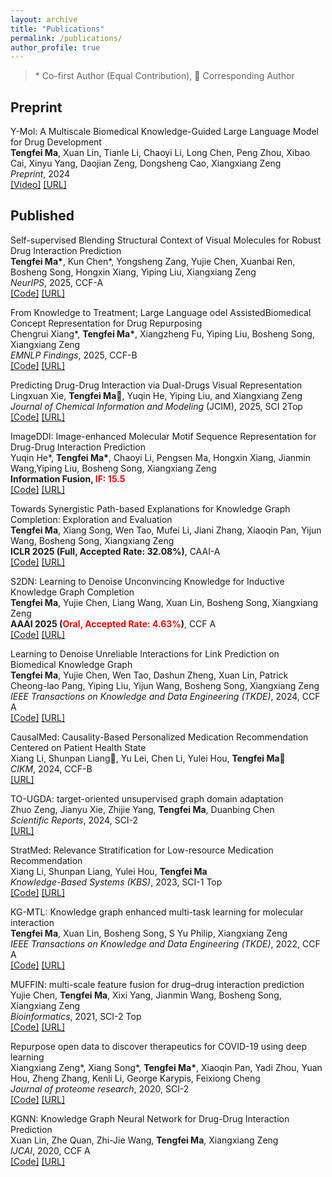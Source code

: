 ```yaml
---
layout: archive
title: "Publications"
permalink: /publications/
author_profile: true
---
```

> \* Co-first Author (Equal Contribution), &#x1F4E7; Corresponding Author

## Preprint
$\text{Y-Mol: A Multiscale Biomedical Knowledge-Guided Large Language Model for Drug Development}$ <br/>
**Tengfei Ma**, Xuan Lin, Tianle Li, Chaoyi Li, Long Chen, Peng Zhou, Xibao Cai, Xinyu Yang, Daojian Zeng, Dongsheng Cao, Xiangxiang Zeng <br/> *Preprint*, 2024 <br/> [[Video]](https://www.youtube.com/watch?v=jO6M5mujsA8) [[URL]](https://arxiv.org/pdf/2410.11550v1)




## Published
$\text{Self-supervised Blending Structural Context of Visual Molecules for Robust Drug Interaction Prediction}$ <br/>
**Tengfei Ma\***, Kun Chen\*, Yongsheng Zang, Yujie Chen, Xuanbai Ren, Bosheng Song, Hongxin Xiang, Yiping Liu, Xiangxiang Zeng <br/> *NeurIPS*, 2025, CCF-A <br/> [[Code]]() [[URL]]()

$\text{From Knowledge to Treatment; Large Language odel AssistedBiomedical Concept Representation for Drug Repurposing}$ <br/>
Chengrui Xiang\*, **Tengfei Ma\***, Xiangzheng Fu, Yiping Liu, Bosheng Song, Xiangxiang Zeng <br/> *EMNLP Findings*, 2025, CCF-B <br/> [[Code]]() [[URL]]()


$\text{Predicting Drug-Drug Interaction via Dual-Drugs Visual Representation}$ <br/>
Lingxuan Xie, **Tengfei Ma**&#x1F4E7;, Yuqin He, Yiping Liu, and Xiangxiang Zeng <br/> *Journal of Chemical Information and Modeling* (JCIM), 2025, SCI 2Top <br/> [[Code]](https://github.com/xielingxuan/Predicting-Drug-Drug-Interaction-via-Dual-Drugs-Visual-Representation) [[URL]](https://pubs.acs.org/doi/10.1021/acs.jcim.5c01467)


$\text{ImageDDI: Image-enhanced Molecular Motif Sequence
Representation for Drug-Drug Interaction Prediction}$ 
<br/>
Yuqin He\*, **Tengfei Ma\***, Chaoyi Li, Pengsen Ma, Hongxin Xiang, Jianmin Wang,Yiping Liu, Bosheng Song, Xiangxiang Zeng <br/> **Information Fusion,  <font color=red> IF: 15.5 </font>** <br/> [[Code]]() [[URL]](https://xiaomingaaa.github.io/files/imageddi.pdf)


$\text{Towards Synergistic Path-based Explanations for Knowledge Graph Completion: Exploration and Evaluation}$ <br/>
**Tengfei Ma**, Xiang Song, Wen Tao, Mufei Li, Jiani Zhang, Xiaoqin Pan, Yijun Wang, Bosheng Song, Xiangxiang Zeng <br/> **ICLR 2025 (Full, Accepted Rate: 32.08%)**, CAAI-A <br/> [[Code]]() [[URL]](https://arxiv.org/abs/2404.03893)

$\text{S2DN: Learning to Denoise Unconvincing Knowledge for Inductive Knowledge Graph Completion}$ <br/>
**Tengfei Ma**, Yujie Chen, Liang Wang, Xuan Lin, Bosheng Song, Xiangxiang Zeng <br/> **AAAI 2025 (<font color=red>Oral, Accepted Rate: 4.63%</font>)**, CCF A <br/> [[Code]](https://github.com/xiaomingaaa/SDN) [[URL]]()

$\text{Learning to Denoise Unreliable Interactions for Link Prediction on Biomedical Knowledge Graph}$ <br/>
**Tengfei Ma**, Yujie Chen, Wen Tao, Dashun Zheng, Xuan Lin, Patrick Cheong-lao Pang, Yiping Liu, Yijun Wang, Bosheng Song, Xiangxiang Zeng <br/> *IEEE Transactions on Knowledge and Data Engineering (TKDE)*, 2024, CCF A <br/> [[Code]](https://github.com/xiaomingaaa/BioKDN) [[URL]](https://arxiv.org/abs/2312.06682)

$\text{CausalMed: Causality-Based Personalized Medication Recommendation Centered on Patient Health State}$
<br/> Xiang Li, Shunpan Liang&#x1F4E7;, Yu Lei, Chen Li, Yulei Hou, **Tengfei Ma&#x1F4E7;** <br/> *CIKM*, 2024, CCF-B <br/> [[URL]](https://arxiv.org/abs/2404.12228)


$\text{TO-UGDA: target-oriented unsupervised graph domain adaptation}$
<br/> Zhuo Zeng, Jianyu Xie, Zhijie Yang, **Tengfei Ma**, Duanbing Chen <br/> *Scientific Reports*, 2024, SCI-2 <br/> [[URL]](https://www.nature.com/articles/s41598-024-59890-y)

$\text{StratMed: Relevance Stratification for Low-resource Medication Recommendation}$
<br/> Xiang Li, Shunpan Liang, Yulei Hou, **Tengfei Ma** <br/> *Knowledge-Based Systems (KBS)*, 2023, SCI-1 Top <br/> [[Code]](https://github.com/lixiang-222/StratMed) [[URL]](https://arxiv.org/pdf/2308.16781.pdf)

$\text{KG-MTL: Knowledge graph enhanced multi-task learning for molecular interaction}$
<br/> **Tengfei Ma**, Xuan Lin, Bosheng Song, S Yu Philip, Xiangxiang Zeng <br/> *IEEE Transactions on Knowledge and Data Engineering (TKDE)*, 2022, CCF A <br/> [[Code]](https://github.com/xzenglab/KG-MTL) [[URL]](https://xiaomingaaa.github.io/files/KG-MTL.pdf)

$\text{MUFFIN: multi-scale feature fusion for drug–drug interaction prediction}$
<br/> Yujie Chen, **Tengfei Ma**, Xixi Yang, Jianmin Wang, Bosheng Song, Xiangxiang Zeng <br/> *Bioinformatics*, 2021, SCI-2 Top <br/> [[Code]](https://github.com/xzenglab/MUFFIN) [[URL]](https://academic.oup.com/bioinformatics/article/37/17/2651/6171181)

$\text{Repurpose open data to discover therapeutics for COVID-19 using deep learning}$
<br/> Xiangxiang Zeng\*, Xiang Song\*, **Tengfei Ma\***, Xiaoqin Pan, Yadi Zhou, Yuan Hou, Zheng Zhang, Kenli Li, George Karypis, Feixiong Cheng <br/> *Journal of proteome research*, 2020, SCI-2 <br/> [[Code]](https://github.com/ChengF-Lab/CoV-KGE) [[URL]](https://pubs.acs.org/doi/full/10.1021/acs.jproteome.0c00316)

$\text{KGNN: Knowledge Graph Neural Network for Drug-Drug Interaction Prediction}$
<br/>Xuan Lin, Zhe Quan, Zhi-Jie Wang, **Tengfei Ma**, Xiangxiang Zeng<br/>*IJCAI*, 2020, CCF A<br/>[[Code]](https://github.com/xzenglab/KGNN) [[URL]](https://xuanlin1991.github.io/files/publications/ijcai20.pdf)



<!-- {% if author.googlescholar %}
  You can also find my articles on <u><a href="{{author.googlescholar}}">my Google Scholar profile</a>.</u>
{% endif %}

{% include base_path %}

{% for post in site.publications reversed %}
  {% include archive-single.html %}
{% endfor %} -->
